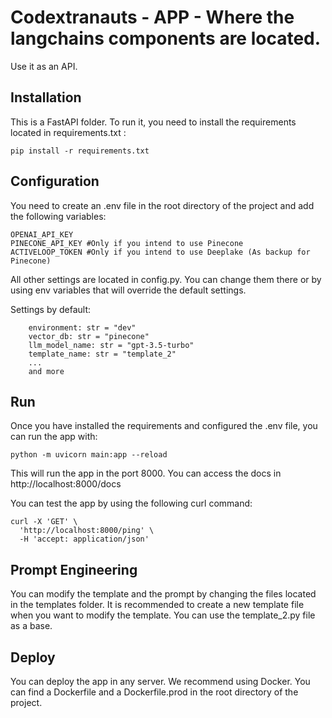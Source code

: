 # Codextranauts - APP - Where the langchains components are located.
Use it as an API.

## Installation
This is a FastAPI folder. To run it, you need to install the requirements located in requirements.txt :
```
pip install -r requirements.txt
```

## Configuration

You need to create an .env file in the root directory of the project and add the following variables:
```
OPENAI_API_KEY
PINECONE_API_KEY #Only if you intend to use Pinecone
ACTIVELOOP_TOKEN #Only if you intend to use Deeplake (As backup for Pinecone)
```

All other settings are located in config.py. You can change them there or by using env variables that will override the default settings.

Settings by default:
```
    environment: str = "dev"
    vector_db: str = "pinecone"
    llm_model_name: str = "gpt-3.5-turbo"
    template_name: str = "template_2"
    ...
    and more
```

## Run

Once you have installed the requirements and configured the .env file, you can run the app with:
```
python -m uvicorn main:app --reload
```

This will run the app in the port 8000. You can access the docs in http://localhost:8000/docs

You can test the app by using the following curl command:
```
curl -X 'GET' \
  'http://localhost:8000/ping' \
  -H 'accept: application/json'
```

## Prompt Engineering

You can modify the template and the prompt by changing the files located in the templates folder.
It is recommended to create a new template file when you want to modify the template. You can use the template_2.py file as a base.

## Deploy

You can deploy the app in any server. We recommend using Docker. You can find a Dockerfile and a Dockerfile.prod in the root directory of the project.
